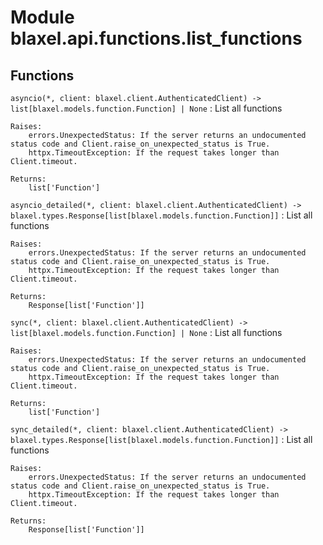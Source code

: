 Module blaxel.api.functions.list_functions
==========================================

Functions
---------

`asyncio(*, client: blaxel.client.AuthenticatedClient) ‑> list[blaxel.models.function.Function] | None`
:   List all functions
    
    Raises:
        errors.UnexpectedStatus: If the server returns an undocumented status code and Client.raise_on_unexpected_status is True.
        httpx.TimeoutException: If the request takes longer than Client.timeout.
    
    Returns:
        list['Function']

`asyncio_detailed(*, client: blaxel.client.AuthenticatedClient) ‑> blaxel.types.Response[list[blaxel.models.function.Function]]`
:   List all functions
    
    Raises:
        errors.UnexpectedStatus: If the server returns an undocumented status code and Client.raise_on_unexpected_status is True.
        httpx.TimeoutException: If the request takes longer than Client.timeout.
    
    Returns:
        Response[list['Function']]

`sync(*, client: blaxel.client.AuthenticatedClient) ‑> list[blaxel.models.function.Function] | None`
:   List all functions
    
    Raises:
        errors.UnexpectedStatus: If the server returns an undocumented status code and Client.raise_on_unexpected_status is True.
        httpx.TimeoutException: If the request takes longer than Client.timeout.
    
    Returns:
        list['Function']

`sync_detailed(*, client: blaxel.client.AuthenticatedClient) ‑> blaxel.types.Response[list[blaxel.models.function.Function]]`
:   List all functions
    
    Raises:
        errors.UnexpectedStatus: If the server returns an undocumented status code and Client.raise_on_unexpected_status is True.
        httpx.TimeoutException: If the request takes longer than Client.timeout.
    
    Returns:
        Response[list['Function']]
